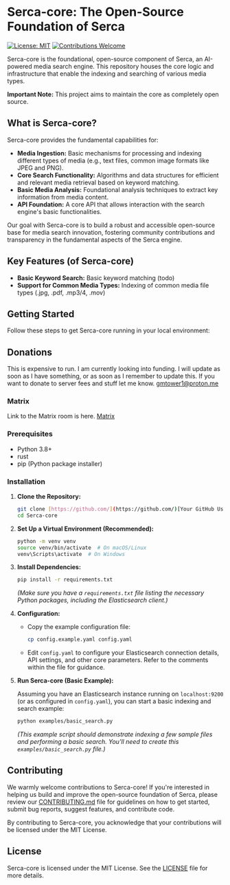 # Serca-core: The Open-Source Foundation of Serca

[![License: MIT](https://img.shields.io/badge/License-MIT-yellow.svg)](https://opensource.org/licenses/MIT)
[![Contributions Welcome](https://img.shields.io/badge/Contributions-Welcome-brightgreen.svg)](CONTRIBUTING.md)

Serca-core is the foundational, open-source component of Serca, an AI-powered media search engine. This repository houses the core logic and infrastructure that enable the indexing and searching of various media types.

**Important Note:** This project aims to maintain the core as completely open source.

## What is Serca-core?

Serca-core provides the fundamental capabilities for:

* **Media Ingestion:** Basic mechanisms for processing and indexing different types of media (e.g., text files, common image formats like JPEG and PNG).
* **Core Search Functionality:** Algorithms and data structures for efficient and relevant media retrieval based on keyword matching.
* **Basic Media Analysis:** Foundational analysis techniques to extract key information from media content.
* **API Foundation:** A core API that allows interaction with the search engine's basic functionalities.

Our goal with Serca-core is to build a robust and accessible open-source base for media search innovation, fostering community contributions and transparency in the fundamental aspects of the Serca engine.

## Key Features (of Serca-core)

* **Basic Keyword Search:** Basic keyword matching (todo)
* **Support for Common Media Types:** Indexing of common media file types (.jpg, .pdf, .mp3/4, .mov)

## Getting Started

Follow these steps to get Serca-core running in your local environment:

## Donations
This is expensive to run. I am currently looking into funding. I will update as soon as I have something, or as soon as I remember to update this. If you want to donate to server fees and stuff let me know. gmtower1@proton.me

### Matrix
Link to the Matrix room is here.
[Matrix](https://matrix.to/#/#serca_browser:matrix.org)

### Prerequisites

* Python 3.8+
* rust
* pip (Python package installer)

### Installation

1.  **Clone the Repository:**

    ```bash
    git clone [https://github.com/](https://github.com/)[Your GitHub Username]/Serca-core.git
    cd Serca-core
    ```

2.  **Set Up a Virtual Environment (Recommended):**

    ```bash
    python -m venv venv
    source venv/bin/activate  # On macOS/Linux
    venv\Scripts\activate  # On Windows
    ```

3.  **Install Dependencies:**

    ```bash
    pip install -r requirements.txt
    ```

    *(Make sure you have a `requirements.txt` file listing the necessary Python packages, including the Elasticsearch client.)*

4.  **Configuration:**

    * Copy the example configuration file:

        ```bash
        cp config.example.yaml config.yaml
        ```

    * Edit `config.yaml` to configure your Elasticsearch connection details, API settings, and other core parameters. Refer to the comments within the file for guidance.

5.  **Run Serca-core (Basic Example):**

    Assuming you have an Elasticsearch instance running on `localhost:9200` (or as configured in `config.yaml`), you can start a basic indexing and search example:

    ```bash
    python examples/basic_search.py
    ```

    *(This example script should demonstrate indexing a few sample files and performing a basic search. You'll need to create this `examples/basic_search.py` file.)*

## Contributing

We warmly welcome contributions to Serca-core! If you're interested in helping us build and improve the open-source foundation of Serca, please review our [CONTRIBUTING.md](CONTRIBUTING.md) file for guidelines on how to get started, submit bug reports, suggest features, and contribute code.

By contributing to Serca-core, you acknowledge that your contributions will be licensed under the MIT License.

## License

Serca-core is licensed under the MIT License. See the [LICENSE](LICENSE) file for more details.
